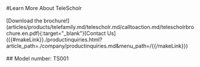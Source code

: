 <div class="product-cta" markdown="1">
#Learn More About TeleScholr
<br/><br/>
[Download the brochure!](articles/products/telefamily.md/telescholr.md/calltoaction.md/telescholrbrochure.en.pdf){:target="_blank"}[Contact Us]({{#makeLink}}./productinquiries.html?article_path=./company/productinquiries.md&menu_path=/{{/makeLink}})
<br/><br/>
## Model number: TS001
</div>

